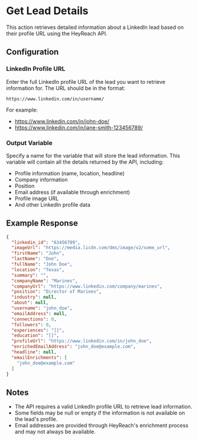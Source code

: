# Get Lead Details

This action retrieves detailed information about a LinkedIn lead based on their profile URL using the HeyReach API.

## Configuration

### LinkedIn Profile URL
Enter the full LinkedIn profile URL of the lead you want to retrieve information for. The URL should be in the format:
```
https://www.linkedin.com/in/username/
```

For example:
- https://www.linkedin.com/in/john-doe/
- https://www.linkedin.com/in/jane-smith-123456789/

### Output Variable
Specify a name for the variable that will store the lead information. This variable will contain all the details returned by the API, including:

- Profile information (name, location, headline)
- Company information
- Position
- Email address (if available through enrichment)
- Profile image URL
- And other LinkedIn profile data

## Example Response

```json
{
  "linkedin_id": "63456789",
  "imageUrl": "https://media.licdn.com/dms/image/v2/some_url",
  "firstName": "John",
  "lastName": "Doe",
  "fullName": "John Doe",
  "location": "Texas",
  "summary": "",
  "companyName": "Marines",
  "companyUrl": "https://www.linkedin.com/company/marines",
  "position": "Director of Marines",
  "industry": null,
  "about": null,
  "username": "john_doe",
  "emailAddress": null,
  "connections": 0,
  "followers": 0,
  "experiences": "[]",
  "education": "[]",
  "profileUrl": "https://www.linkedin.com/in/john_doe",
  "enrichedEmailAddress": "john_doe@example.com",
  "headline": null,
  "emailEnrichments": [
    "john_doe@example.com"
  ]
}
```

## Notes

- The API requires a valid LinkedIn profile URL to retrieve lead information.
- Some fields may be null or empty if the information is not available on the lead's profile.
- Email addresses are provided through HeyReach's enrichment process and may not always be available.